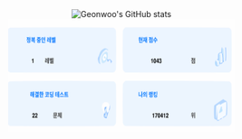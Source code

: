 <div align="center">
  <img src="https://github-readme-stats.vercel.app/api?username=woodgeon&show_icons=true&theme=transparent" alt="Geonwoo's GitHub stats" width="400" height="200">
  <img src="https://raw.githubusercontent.com/woodgeon/Programmers_Badge_Generator/main/result/result.svg" alt="Programmers Badge" width="400" height="200">
</div>
